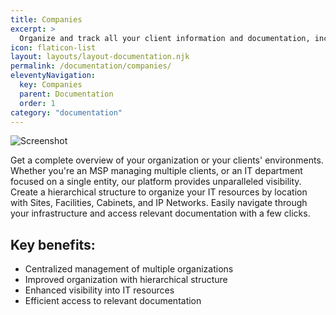 ```yaml
---
title: Companies
excerpt: >
  Organize and track all your client information and documentation, including contracts, invoices, and support tickets, in one centralized location.
icon: flaticon-list
layout: layouts/layout-documentation.njk
permalink: /documentation/companies/
eleventyNavigation:
  key: Companies
  parent: Documentation
  order: 1
category: "documentation"
---
```


<img class="img-fluid mb-4" src="/assets/migrated/expirations.png" alt="Screenshot">

Get a complete overview of your organization or your clients' environments. Whether you're an MSP managing multiple clients, or an IT department focused on a single entity, our platform provides unparalleled visibility. Create a hierarchical structure to organize your IT resources by location with Sites, Facilities, Cabinets, and IP Networks. Easily navigate through your infrastructure and access relevant documentation with a few clicks.

## Key benefits:

- Centralized management of multiple organizations
- Improved organization with hierarchical structure
- Enhanced visibility into IT resources
- Efficient access to relevant documentation
